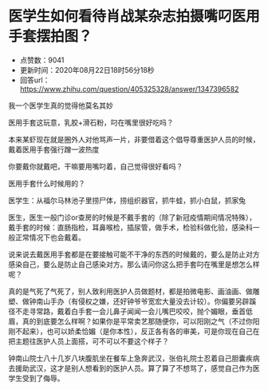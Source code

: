 # 医学生如何看待肖战某杂志拍摄嘴叼医用手套摆拍图？
- 点赞数：9041
- 更新时间：2020年08月22日18时56分18秒
- 回答url：https://www.zhihu.com/question/405325328/answer/1347396582
<body>
 <p data-pid="FZxqwdBa">我一个医学生真的觉得他莫名其妙</p>
 <p data-pid="8xnqhYBH">医用手套这玩意，乳胶+滑石粉，叼在嘴里很好吃吗？</p>
 <p data-pid="WQeTDOy9">本来某虾现在就是圈外人对他骂声一片，非要借着这个倡导尊重医护人员的时候，戴着医用手套强行蹭一波热度</p>
 <p data-pid="S2LmNOqU">你要戴你就戴吧，干嘛要用嘴叼着，自己觉得很好看吗？</p>
 <p data-pid="aYzWCJuh">医用手套什么时候用的？</p>
 <p data-pid="3WYoCgfY">医学生：从福尔马林池子里捞尸体，捞组织器官，抓牛蛙，抓小白鼠，抓家兔</p>
 <p data-pid="gPfTzrDa">医生，医生一般门诊or查房的时候是不戴手套的（除了新冠疫情期间情况特殊），戴手套的时候：直肠指检，耳鼻喉检，插尿管，做手术，检验科做化验，感染科一般正常情况下也会戴着。</p>
 <p data-pid="Tb7wgDyf">说来说去戴医用手套都是在要接触可能不干净的东西的时候戴的，要么是防止对方感染自己，要么是防止自己感染对方。那么请问你这么把手套叼在嘴里是想怎么样呢？</p>
 <p data-pid="GZdgCNuW">真的是气死了气死了，别人致利用医护人员做题材，都是拍微电影、画油画、做雕塑、做钟南山手办（有侵权之嫌，还好钟爷爷宽宏大量没去计较）。你偏要另辟蹊径不走寻常路，戴着白手套一会儿鼻子闻闻一会儿嘴巴咬咬，抛个媚眼，垂首低眉，真的到底要怎么样啊？如果你是平常卖艺那随便你，可以阳刚之气（不过你阳刚不起来），也可以娇柔恰媚（是你本性），反正各有各的审美，可是你现在自己在把主题往医护人员上面搭，可不可以不要这个样子？</p>
 <p data-pid="IGi_akLf">钟南山院士八十几岁八块腹肌坐在餐车上急奔武汉，张伯礼院士忍着自己胆囊疾病去援助武汉，这才是别人想看到的医护人员。算了算了不想骂了，感觉自己作为医学生受到了侮辱。</p>
</body>